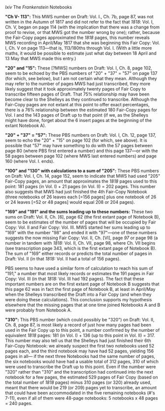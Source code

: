 *lxiv* The *Frankenstein* Notebooks

**"Ch V- 113":** This MWS number on Draft: Vol. I., Ch. 7b, page 87, was
not written in the Autumn of 1817 and did not refer to the fact that
*1818*: Vol. I, Ch. V, began on page 114 (with the implication that
there was a change from proof to revise, or that MWS got the number
wrong by one); rather, because the Fair-Copy pages approximated the
*1818* pages, this number reveals MWS recording in April/May 1817 that
she was beginning this Fair Copy: Vol. I, Ch. V on page 113—that is,
113/180ths through Vol. I. (With a little more maths, it would be
possible to estimate just what day between 18 April and 13 May that MWS
made this entry.)

**"20" and "15":** These [?MWS] numbers on Draft: Vol. I, Ch. 8, page
102, seem to be echoed by the PBS numbers of "20" + "37" = "57" on page
137 (for which, see below), but I am not certain what they mean.
Although they may refer to the number of pages MWS had just transcribed,
they more likely suggest that it took approximately twenty pages of Fair
Copy to transcribe fifteen pages of Draft. That 75% relationship may
have been become clear to the Shelleys as they continued to transcribe.
Although the Fair-Copy pages are not extant at this point to offer exact
percentages, there is a 76% relationship between the estimated 180
Fair-Copy pages for Vol. I and the 143 pages of Draft up to that point
(if we, as the Shelleys might have done, forget about the 6 insert pages
at the beginning of the extant Notebook A).

**"20" + "37" = "57":** These PBS numbers on Draft: Vol. I, Ch. 12, page
137, seem to echo the "20" + "15" on page 102 (for which, see above). It
is possible that "57" may have something to do with the 57 pages between
page 80 (where PBS first entered a number) and this page 137—or with the
58 pages between page 102 (where MWS last entered numbers) and page 160
(where Vol. I. ends).

**"100" and "130" with calculations to a sum of "205":** These PBS
numbers on Draft: Vol. I, Ch. 14, page 152, seem to indicate that MWS
had used "205" Fair-Copy pages, an amount that approximates the *1818*
pages used to this point: 181 pages (in Vol. I) + 21 pages (in Vol. II)
= 202 pages. This number also suggests that MWS had just finished the
4th Fair-Copy Notebook (three notebooks of 26 leaves each [=156 pages]
plus one notebook of 26 or 24 leaves [=52 or 48 pages] would equal 208
or 204 pages).

**"169" and "191" and the sums leading up to these numbers:** These two
sums on Draft: Vol. II, Ch. [6], page 62 (the first extant page of
Notebook B), seem to be estimates of the number of pages that will be
occupied by Fair Copy: Vol. II and Fair Copy: Vol. III. MWS started her
sums leading up to "169" with the number "98" and ended it with "97"—one
of these numbers suggests the now missing Fair Copy: Vol. II, Ch. [VI],
page *97* or page 98 (a number in tandem with *1818:* Vol. II, Ch. VII,
page 98, where Ch. VII begins (see transcription page 343, which is the
first extant page of Notebook B). The sum of "169" either records or
predicts the total number of pages in Draft: Vol. II (in that *1818:*
Vol. II had a total of 156 pages).

PBS seems to have used a similar form of calculation to reach his sum of
"191," a number that most likely records or estimates the 191 pages in
Fair Copy: Vol. III (in that *1818:* Vol. III had 192 pages). The fact
that these important numbers are on the first extant page of Notebook B
suggests that this page 62 was in fact the first page of Notebook B, at
least in April/May when the Shelleys transcribed the Draft into a Fair
Copy (and when they were doing these calculations). This conclusion
supports my hypothesis elsewhere that the missing pages that at one time
joined Notebooks A and B were probably from Notebook A.

**"310":** This PBS number (which could possibly be "320") on Draft:
Vol. II, Ch. 8, page 87, is most likely a record of just how many pages
had been used in the Fair Copy up to this point, a number confirmed by
the number of equivalent *1818* pages: 181 (in Vol. I) + 136 (up to this
point in Vol. II) = 317. This number may also tell us that the Shelleys
had just finished their 6th Fair-Copy Notebook: we already suspect the
first two notebooks used 52 pages each, and the third notebook may have
had 52 pages, yielding 156 pages in all— if the next three Notebooks had
the same number of pages, the six notebooks would have had a usable
total of 312 pages, 310 of which were used to transcribe the Draft up to
this point. Even if the number were "320" rather than "310" and the
transcription had continued into the next notebook for a few pages, the
estimated 529 pages of Fair Copy (based on the total number of *1818*
pages) minus 310 pages (or 320) already used, meant that there would be
219 (or 209) pages yet to transcribe, an amount that could have been
accommodated in the five remaining notebooks (\#'s 7-11), even if all of
them were 48-page notebooks: 5 notebooks x 48 pages = 240 pages.


